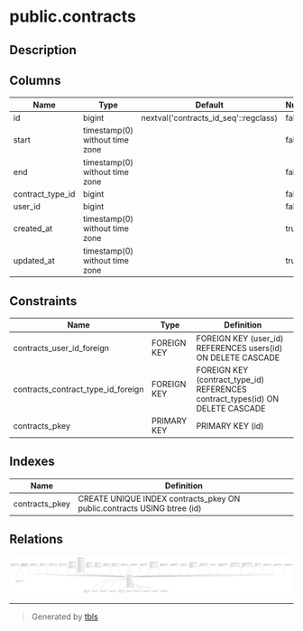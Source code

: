 # public.contracts

## Description

## Columns

| Name             | Type                           | Default                               | Nullable | Parents                                           |
| ---------------- | ------------------------------ | ------------------------------------- | -------- | ------------------------------------------------- |
| id               | bigint                         | nextval('contracts_id_seq'::regclass) | false    |                                                   |
| start            | timestamp(0) without time zone |                                       | false    |                                                   |
| end              | timestamp(0) without time zone |                                       | false    |                                                   |
| contract_type_id | bigint                         |                                       | false    | [public.contract_types](public.contract_types.md) |
| user_id          | bigint                         |                                       | false    | [public.users](public.users.md)                   |
| created_at       | timestamp(0) without time zone |                                       | true     |                                                   |
| updated_at       | timestamp(0) without time zone |                                       | true     |                                                   |

## Constraints

| Name                               | Type        | Definition                                                                     |
| ---------------------------------- | ----------- | ------------------------------------------------------------------------------ |
| contracts_user_id_foreign          | FOREIGN KEY | FOREIGN KEY (user_id) REFERENCES users(id) ON DELETE CASCADE                   |
| contracts_contract_type_id_foreign | FOREIGN KEY | FOREIGN KEY (contract_type_id) REFERENCES contract_types(id) ON DELETE CASCADE |
| contracts_pkey                     | PRIMARY KEY | PRIMARY KEY (id)                                                               |

## Indexes

| Name           | Definition                                                              |
| -------------- | ----------------------------------------------------------------------- |
| contracts_pkey | CREATE UNIQUE INDEX contracts_pkey ON public.contracts USING btree (id) |

## Relations

![er](public.contracts.svg)

---

> Generated by [tbls](https://github.com/k1LoW/tbls)

